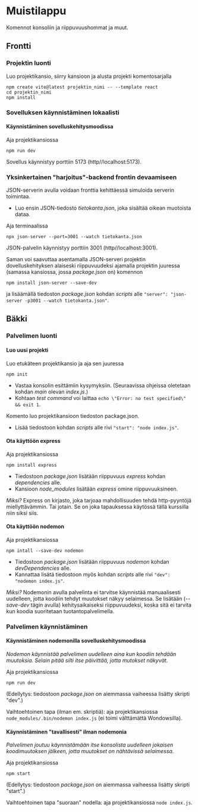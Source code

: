 # Muistilappu
Komennot konsoliin ja riippuvuushommat ja muut.

## Frontti

### Projektin luonti
Luo projektikansio, siirry kansioon ja alusta projekti komentosarjalla
```
npm create vite@latest projektin_nimi -- --template react
cd projektin_nimi
npm install
```

### Sovelluksen käynnistäminen lokaalisti

#### Käynnistäminen sovelluskehitysmoodissa
Aja projektikansiossa
```
npm run dev
```
Sovellus käynnistyy porttiin 5173 (http//localhost:5173).

### Yksinkertainen "harjoitus"-backend frontin devaamiseen
JSON-serverin avulla voidaan fronttia kehittäessä simuloida serverin toimintaa.
* Luo ensin JSON-tiedosto *tietokanta.json*, joka sisältää oikean muotoista dataa.

Aja terminaalissa
```
npx json-server --port=3001 --watch tietokanta.json
```
JSON-palvelin käynnistyy porttiin 3001 (http//localhost:3001).

Saman voi saavuttaa asentamalla JSON-serveri projektin dovelluskehityksen alaiseski riippuvuudeksi ajamalla projektin juuressa (samassa kansiossa, jossa *package.json* on) komennon
```
npm install json-server --save-dev
```
ja lisäämällä tiedoston *package.json* kohdan *scripts* alle `"server": "json-server -p3001 --watch tietokanta.json"`.

## Bäkki

### Palvelimen luonti

#### Luo uusi projekti
Luo etukäteen projektikansio ja aja sen juuressa
```
npm init
```
* Vastaa konsolin esittämiin kysymyksiin. (Seuraavissa ohjeissa oletetaan kohdan *main* olevan *index.js*.)
* Kohtaan *test command* voi laittaa `echo \"Error: no test specified\" && exit 1`.

Komento luo projektikansioon tiedoston package.json.
* Lisää tiedostoon kohdan *scripts* alle rivi `"start": "node index.js"`.

#### Ota käyttöön express
Aja projektikansiossa
```
npm install express
```
* Tiedostoon *package.json* lisätään riippuvuus *express* kohdan *dependencies* alle.
* Kansioon *node_modules* lisätään *express* omine riippuvuuksineen.

*Miksi?* Express on kirjasto, joka tarjoaa mahdollisuuden tehdä http-pyyntöjä miellyttävämmin. Tai jotain. Se on joka tapauksessa käytössä tällä kurssilla niin siksi siis.

#### Ota käyttöön nodemon
Aja projektikansiossa
```
npm intall --save-dev nodemon
```
* Tiedostoon *package.json* lisätään riippuvuus *nodemon* kohdan *devDependencies* alle.
* Kannattaa lisätä tiedostoon myös kohdan *scripts* alle rivi `"dev": "nodemon index.js"`.

*Miksi?* Nodemonin avulla palvelinta ei tarvitse käynnistää manuaalisesti uudelleen, jotta koodiin tehdyt muutokset näkyy selaimessa. Se lisätään (*--save-dev* tägin avulla) kehitysaikaiseksi riippuvuudeksi, koska sitä ei tarvita kun koodia suoritetaan tuotantopalvelimella.

### Palvelimen käynnistäminen

#### Käynnistäminen nodemonilla sovelluskehitysmoodissa
*Nodemon käynnistää palvelimen uudelleen aina kun koodiin tehdään muutoksia. Selain pitää silti itse päivittää, jotta mutokset näkyvät.*

Aja projektikansiossa
```
npm run dev
```
(Edellytys: tiedostoon *package.json* on aiemmassa vaiheessa lisätty skripti "dev".)

Vaihtoehtoinen tapa (ilman em. skriptiä): aja projektikansiossa `node_modules/.bin/nodemon index.js` (ei toimi välttämättä Wondowsilla).

#### Käynnistäminen "tavallisesti" ilman nodemonia
*Palvelimen joutuu käynnistämään itse konsolista uudelleen jokaisen koodimuutoksen jälkeen, jotta muutokset on nähtävissä selaimessa.*

Aja projektikansiossa
```
npm start
```
(Edellytys: tiedostoon *package.json* on aiemmassa vaiheessa lisätty skripti "start".)

Vaihtoehtoinen tapa "suoraan" nodella: aja projektikansiossa `node index.js`.


